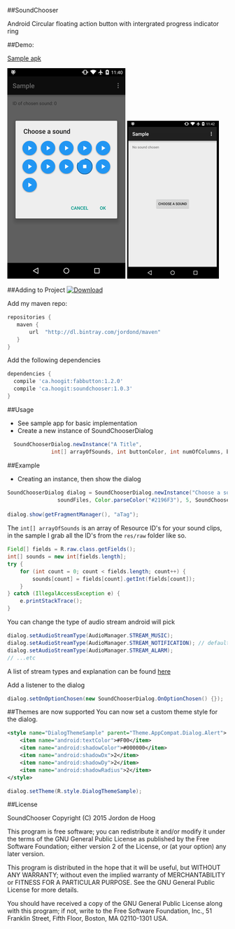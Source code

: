 ##SoundChooser


 Android Circular floating action button with intergrated progress indicator ring

##Demo:

[Sample apk](raw/sample.apk)

![Screen](raw/screen.png)
![Demo](raw/demo.gif)

##Adding to Project
[ ![Download](https://api.bintray.com/packages/jordond/maven/SoundChooser/images/download.svg) ](https://bintray.com/jordond/maven/SoundChooser/_latestVersion)

 Add my maven repo:
 ```groovy
repositories {
    maven {
        url  "http://dl.bintray.com/jordond/maven" 
    }
}
 ```
 
 Add the following dependencies
  ```groovy
dependencies {
    compile 'ca.hoogit:fabbutton:1.2.0'
    compile 'ca.hoogit:soundchooser:1.0.3'
}
 ```

##Usage

-	See sample app for basic implementation
- Create a new instance of SoundChooserDialog
```java
  SoundChooserDialog.newInstance("A Title",
              int[] arrayOfSounds, int buttonColor, int numOfColumns, buttonSize);
```

##Example
- Creating an instance, then show the dialog
```java
SoundChooserDialog dialog = SoundChooserDialog.newInstance("Choose a sound",
                soundFiles, Color.parseColor("#2196F3"), 5, SoundChooserDialog.SIZE_SMALL);
                
dialog.show(getFragmentManager(), "aTag");
```
The `int[] arrayOfSounds` is an array of Resource ID's for your sound clips, in the sample 
I grab all the ID's from the `res/raw` folder like so.
```java
Field[] fields = R.raw.class.getFields();
int[] sounds = new int[fields.length];
try {
    for (int count = 0; count < fields.length; count++) {
        sounds[count] = fields[count].getInt(fields[count]);
    }
} catch (IllegalAccessException e) {
    e.printStackTrace();
}
```

You can change the type of audio stream android will pick
```java
dialog.setAudioStreamType(AudioManager.STREAM_MUSIC);
dialog.setAudioStreamType(AudioManager.STREAM_NOTIFICATION); // default
dialog.setAudioStreamType(AudioManager.STREAM_ALARM);
// ...etc
```
A list of stream types and explanation can be found [here](http://developer.android.com/reference/android/media/AudioManager.html)

Add a listener to the dialog
```java
dialog.setOnOptionChosen(new SoundChooserDialog.OnOptionChosen() {});
```
##Themes are now supported
You can now set a custom theme style for the dialog.
```xml
<style name="DialogThemeSample" parent="Theme.AppCompat.Dialog.Alert">
    <item name="android:textColor">#F00</item>
    <item name="android:shadowColor">#000000</item>
    <item name="android:shadowDx">2</item>
    <item name="android:shadowDy">2</item>
    <item name="android:shadowRadius">2</item>
</style>
```

```java
dialog.setTheme(R.style.DialogThemeSample);
```

##License

SoundChooser
Copyright (C) 2015  Jordon de Hoog

This program is free software; you can redistribute it and/or modify
it under the terms of the GNU General Public License as published by
the Free Software Foundation; either version 2 of the License, or
(at your option) any later version.

This program is distributed in the hope that it will be useful,
but WITHOUT ANY WARRANTY; without even the implied warranty of
MERCHANTABILITY or FITNESS FOR A PARTICULAR PURPOSE.  See the
GNU General Public License for more details.

You should have received a copy of the GNU General Public License along
with this program; if not, write to the Free Software Foundation, Inc.,
51 Franklin Street, Fifth Floor, Boston, MA 02110-1301 USA.
